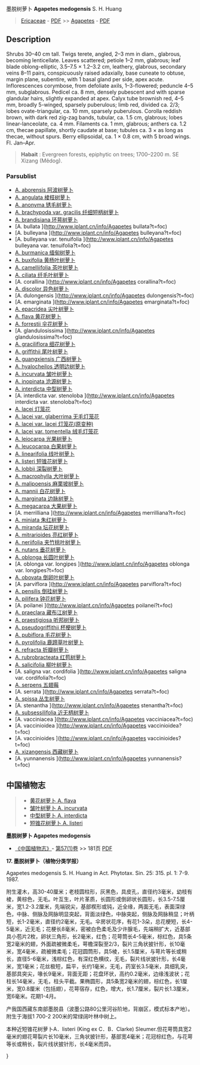 墨脱树萝卜 **Agapetes medogensis** S. H. Huang

> [Ericaceae](http://www.iplant.cn/info/Ericaceae?t=foc) - [PDF](http://www.iplant.cn/foc/pdf/Ericaceae.pdf) >> [Agapetes](Agapetes-树萝卜属.md) - [PDF](http://www.iplant.cn/foc/pdf/Agapetes.pdf)

## Description

Shrubs 30–40 cm tall. Twigs terete, angled, 2–3 mm in diam., glabrous, becoming lenticellate. Leaves scattered; petiole 1–2 mm, glabrous; leaf blade oblong-elliptic, 3.5–7.5 × 1.2–3.2 cm, leathery, glabrous, secondary veins 8–11 pairs, conspicuously raised adaxially, base cuneate to obtuse, margin plane, subentire, with 1 basal gland per side, apex acute. Inflorescences corymbose, from defoliate axils, 1–3-flowered; peduncle 4–5 mm, subglabrous. Pedicel ca. 8 mm, densely pubescent and with sparse glandular hairs, slightly expanded at apex. Calyx tube brownish red, 4–5 mm, broadly 5-winged, sparsely puberulous; limb red, divided ca. 2/3; lobes ovate-triangular, ca. 10 mm, sparsely puberulous. Corolla reddish brown, with dark red zig-zag bands, tubular, ca. 1.5 cm, glabrous; lobes linear-lanceolate, ca. 4 mm. Filaments ca. 1 mm, glabrous; anthers ca. 1.2 cm, thecae papillate, shortly caudate at base; tubules ca. 3 × as long as thecae, without spurs. Berry ellipsoidal, ca. 1 × 0.8 cm, with 5 broad wings. Fl. Jan–Apr.


> **Habait** : 
> Evergreen forests, epiphytic on trees; 1700–2200 m. SE Xizang (Mêdog).

### Parsublist

* [A.  aborensis  阿波树萝卜](Agapetes-aborensis-阿波树萝卜.md)
* [A.  angulata  棱枝树萝卜](Agapetes-angulata-棱枝树萝卜.md)
* [A.  anonyma  锈毛树萝卜](Agapetes-anonyma-锈毛树萝卜.md)
* [A.  brachypoda var. gracilis  纤细短柄树萝卜](Agapetes-brachypoda-var-gracilis-纤细短柄树萝卜.md)
* [A.  brandisiana  环萼树萝卜](Agapetes-brandisiana-环萼树萝卜.md)
* [A.  bullata  ](http://www.iplant.cn/info/Agapetes bullata?t=foc)
* [A.  bulleyana  ](http://www.iplant.cn/info/Agapetes bulleyana?t=foc)
* [A.  bulleyana var. tenuifolia  ](http://www.iplant.cn/info/Agapetes bulleyana var. tenuifolia?t=foc)
* [A.  burmanica  缅甸树萝卜](Agapetes-burmanica-缅甸树萝卜.md)
* [A.  buxifolia  黄杨叶树萝卜](Agapetes-buxifolia-黄杨叶树萝卜.md)
* [A.  camelliifolia  茶叶树萝卜](Agapetes-camelliifolia-茶叶树萝卜.md)
* [A.  ciliata  纤毛叶树萝卜](Agapetes-ciliata-纤毛叶树萝卜.md)
* [A.  corallina  ](http://www.iplant.cn/info/Agapetes corallina?t=foc)
* [A.  discolor  异色树萝卜](Agapetes-discolor-异色树萝卜.md)
* [A.  dulongensis  ](http://www.iplant.cn/info/Agapetes dulongensis?t=foc)
* [A.  emarginata  ](http://www.iplant.cn/info/Agapetes emarginata?t=foc)
* [A.  epacridea  尖叶树萝卜](Agapetes-epacridea-尖叶树萝卜.md)
* [A.  flava  黄花树萝卜](Agapetes-flava-黄花树萝卜.md)
* [A.  forrestii  伞花树萝卜](Agapetes-forrestii-伞花树萝卜.md)
* [A.  glandulosissima  ](http://www.iplant.cn/info/Agapetes glandulosissima?t=foc)
* [A.  graciliflora  细花树萝卜](Agapetes-graciliflora-细花树萝卜.md)
* [A.  griffithii  尾叶树萝卜](Agapetes-griffithii-尾叶树萝卜.md)
* [A.  guangxiensis  广西树萝卜](Agapetes-guangxiensis-广西树萝卜.md)
* [A.  hyalocheilos  透明边树萝卜](Agapetes-hyalocheilos-透明边树萝卜.md)
* [A.  incurvata  皱叶树萝卜](Agapetes-incurvata-皱叶树萝卜.md)
* [A.  inopinata  沧源树萝卜](Agapetes-inopinata-沧源树萝卜.md)
* [A.  interdicta  中型树萝卜](Agapetes-interdicta-中型树萝卜.md)
* [A.  interdicta var. stenoloba  ](http://www.iplant.cn/info/Agapetes interdicta var. stenoloba?t=foc)
* [A.  lacei  灯笼花](Agapetes-lacei-灯笼花.md)
* [A.  lacei var. glaberrima  无毛灯笼花](Agapetes-lacei-var-glaberrima-无毛灯笼花.md)
* [A.  lacei var. lacei  灯笼花(原变种)](Agapetes-lacei-var-lacei-灯笼花(原变种).md)
* [A.  lacei var. tomentella  绒毛灯笼花](Agapetes-lacei-var-tomentella-绒毛灯笼花.md)
* [A.  leiocarpa  光果树萝卜](Agapetes-leiocarpa-光果树萝卜.md)
* [A.  leucocarpa  白果树萝卜](Agapetes-leucocarpa-白果树萝卜.md)
* [A.  linearifolia  线叶树萝卜](Agapetes-linearifolia-线叶树萝卜.md)
* [A.  listeri  短锥花树萝卜](Agapetes-listeri-短锥花树萝卜.md)
* [A.  lobbii  深裂树萝卜](Agapetes-lobbii-深裂树萝卜.md)
* [A.  macrophylla  大叶树萝卜](Agapetes-macrophylla-大叶树萝卜.md)
* [A.  malipoensis  麻栗坡树萝卜](Agapetes-malipoensis-麻栗坡树萝卜.md)
* [A.  mannii  白花树萝卜](Agapetes-mannii-白花树萝卜.md)
* [A.  marginata  边脉树萝卜](Agapetes-marginata-边脉树萝卜.md)
* [A.  megacarpa  大果树萝卜](Agapetes-megacarpa-大果树萝卜.md)
* [A.  merrilliana  ](http://www.iplant.cn/info/Agapetes merrilliana?t=foc)
* [A.  miniata  朱红树萝卜](Agapetes-miniata-朱红树萝卜.md)
* [A.  miranda  坛花树萝卜](Agapetes-miranda-坛花树萝卜.md)
* [A.  mitrarioides  亮红树萝卜](Agapetes-mitrarioides-亮红树萝卜.md)
* [A.  neriifolia  夹竹桃叶树萝卜](Agapetes-neriifolia-夹竹桃叶树萝卜.md)
* [A.  nutans  垂花树萝卜](Agapetes-nutans-垂花树萝卜.md)
* [A.  oblonga  长圆叶树萝卜](Agapetes-oblonga-长圆叶树萝卜.md)
* [A.  oblonga var. longipes  ](http://www.iplant.cn/info/Agapetes oblonga var. longipes?t=foc)
* [A.  obovata  倒卵叶树萝卜](Agapetes-obovata-倒卵叶树萝卜.md)
* [A.  parviflora  ](http://www.iplant.cn/info/Agapetes parviflora?t=foc)
* [A.  pensilis  倒挂树萝卜](Agapetes-pensilis-倒挂树萝卜.md)
* [A.  pilifera  钟花树萝卜](Agapetes-pilifera-钟花树萝卜.md)
* [A.  poilanei  ](http://www.iplant.cn/info/Agapetes poilanei?t=foc)
* [A.  praeclara  藏布江树萝卜](Agapetes-praeclara-藏布江树萝卜.md)
* [A.  praestigiosa  听邦树萝卜](Agapetes-praestigiosa-听邦树萝卜.md)
* [A.  pseudogriffithii  杯梗树萝卜](Agapetes-pseudogriffithii-杯梗树萝卜.md)
* [A.  pubiflora  毛花树萝卜](Agapetes-pubiflora-毛花树萝卜.md)
* [A.  pyrolifolia  鹿蹄草叶树萝卜](Agapetes-pyrolifolia-鹿蹄草叶树萝卜.md)
* [A.  refracta  折瓣树萝卜](Agapetes-refracta-折瓣树萝卜.md)
* [A.  rubrobracteata  红苞树萝卜](Agapetes-rubrobracteata-红苞树萝卜.md)
* [A.  salicifolia  柳叶树萝卜](Agapetes-salicifolia-柳叶树萝卜.md)
* [A.  saligna var. cordifolia  ](http://www.iplant.cn/info/Agapetes saligna var. cordifolia?t=foc)
* [A.  serpens  五翅莓](Agapetes-serpens-五翅莓.md)
* [A.  serrata  ](http://www.iplant.cn/info/Agapetes serrata?t=foc)
* [A.  spissa  丛生树萝卜](Agapetes-spissa-丛生树萝卜.md)
* [A.  stenantha  ](http://www.iplant.cn/info/Agapetes stenantha?t=foc)
* [A.  subsessilifolia  近无柄树萝卜](Agapetes-subsessilifolia-近无柄树萝卜.md)
* [A.  vacciniacea  ](http://www.iplant.cn/info/Agapetes vacciniacea?t=foc)
* [A.  vaccinioidea  ](http://www.iplant.cn/info/Agapetes vaccinioidea?t=foc)
* [A.  vaccinioides  ](http://www.iplant.cn/info/Agapetes vaccinioides?t=foc)
* [A.  xizangensis  西藏树萝卜](Agapetes-xizangensis-西藏树萝卜.md)
* [A.  yunnanensis  ](http://www.iplant.cn/info/Agapetes yunnanensis?t=foc)


## 中国植物志

> * [黄花树萝卜  A.  flava](Agapetes-flava-黄花树萝卜.md)
> * [皱叶树萝卜  A.  incurvata](Agapetes-incurvata-皱叶树萝卜.md)
> * [中型树萝卜  A.  interdicta](Agapetes-interdicta-中型树萝卜.md)
> * [短锥花树萝卜  A.  listeri](Agapetes-listeri-短锥花树萝卜.md)


**墨脱树萝卜 Agapetes medogensis**

* [《中国植物志》](http://www.iplant.cn/frps)- [第57(1)卷](http://www.iplant.cn/frps/vol/57(1)) >> 181页 [PDF](http://www.iplant.cn/frps/pdf/57(3)/181b.pdf)


**17. 墨脱树萝卜（植物分类学报）**

Agapetes medogensis S. H. Huang in Act. Phytotax. Sin. 25: 315. pl. 1: 7-9. 1987.

附生灌木，高30-40厘米；老枝圆柱形，灰黑色，具皮孔，直径约3毫米，幼枝有棱，黄棕色，无毛。叶互生，叶片革质，长圆形或倒卵状长圆形，长3.5-7.5厘米，宽1.2-3.2厘米，先端锐尖，基部楔形或钝，近全缘，两面无毛，表面深绿色，中脉、侧脉及网脉明显突起，背面淡绿色，中脉突起，侧脉及网脉稍显；叶柄短，长1-2毫米，直径约2毫米，无毛。伞房状花序，有花1-3朵，总花梗短，长4-5毫米，近无毛；花梗长8毫米，密被白色柔毛及少许腺毛，先端稍扩大，近基部具小苞片2枚，卵状三角形，长2毫米，红色；花萼筒长4-5毫米，棕红色，具5条宽2毫米的翅，外面疏被微柔毛，萼檐深裂至2/3，裂片三角状披针形，长10毫米，宽4毫米，疏被微柔毛；花冠圆筒形，具5棱，长1.5厘米，与萼片等长或稍长，直径5-6毫米，浅棕红色，有深红色横纹，无毛，裂片线状披针形，长4毫米，宽1毫米；花丝极短，扁平，长约1毫米，无毛，药室长3.5毫米，具细乳突，基部具突尖，喙长9毫米，背面无距；花盘环状，高约0.2毫米，边缘浅波状；花柱长14毫米，无毛，柱头平截。果椭圆形，具5条宽2毫米的翅，棕红色，长1厘米，宽0.8厘米（包括翅），花萼宿存，红色，增大，长1.7厘米，裂片长1.3厘米，宽6毫米。花期1-4月。

产我国西藏东南部墨脱县（波墨公路80公里河谷阶地，背崩区，模式标本产地）。附生于海拔1 700-2 200米的常绿阔叶林中树上。

本种近短锥花树萝卜A．listeri (King ex C．B．Clarke) Sleumer.但花萼筒具宽2毫米的翅花萼裂片长10毫米，三角状披针形，基部宽4毫米；花冠棕红色，与花萼等长或稍长，裂片线状披针形，长4毫米而异。

}